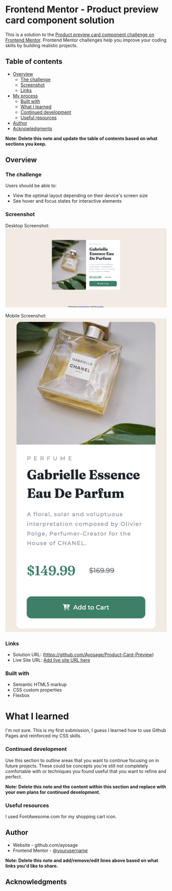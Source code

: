 # Frontend Mentor - Product preview card component solution

This is a solution to the [Product preview card component challenge on Frontend Mentor](https://www.frontendmentor.io/challenges/product-preview-card-component-GO7UmttRfa). Frontend Mentor challenges help you improve your coding skills by building realistic projects. 

## Table of contents

- [Overview](#overview)
  - [The challenge](#the-challenge)
  - [Screenshot](#screenshot)
  - [Links](#links)
- [My process](#my-process)
  - [Built with](#built-with)
  - [What I learned](#what-i-learned)
  - [Continued development](#continued-development)
  - [Useful resources](#useful-resources)
- [Author](#author)
- [Acknowledgments](#acknowledgments)

**Note: Delete this note and update the table of contents based on what sections you keep.**

## Overview

### The challenge

Users should be able to:

- View the optimal layout depending on their device's screen size
- See hover and focus states for interactive elements

### Screenshot

Desktop Screenshot:
![](./images/desktop-screenshot.png)

Mobile Screenshot:
![](./images/mobile-screenshot.png)




### Links

- Solution URL: (https://github.com/Ayosage/Product-Card-Preview)
- Live Site URL: [Add live site URL here](https://your-live-site-url.com)

### Built with

- Semantic HTML5 markup
- CSS custom properties
- Flexbox

# What I learned

I'm not sure. This is my first submission, I guess I learned how to use Github Pages and reinforced my CSS skills. 

### Continued development

Use this section to outline areas that you want to continue focusing on in future projects. These could be concepts you're still not completely comfortable with or techniques you found useful that you want to refine and perfect.

**Note: Delete this note and the content within this section and replace with your own plans for continued development.**

### Useful resources

I used FontAwesome.com for my shopping cart icon.

## Author

- Website - github.com/ayosage
- Frontend Mentor - [@yourusername](https://www.frontendmentor.io/profile/ayosage)


**Note: Delete this note and add/remove/edit lines above based on what links you'd like to share.**

## Acknowledgments

